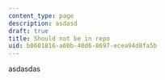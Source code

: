 ```yaml
---
content_type: page
description: asdasd
draft: true
title: Should not be in repo
uid: b0601816-a60b-40d6-8697-ecea94d8fa5b
---
```

asdasdas
